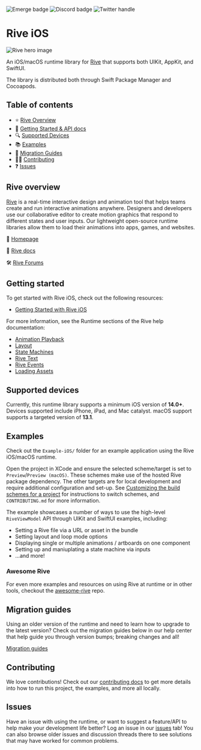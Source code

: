 ![Emerge badge](https://img.shields.io/badge/dynamic/json?url=https%3A%2F%2Fwww.emergetools.com%2Fapi%2Fv2%2Fpublic_new_build%3FexampleId%3Drive.app.ios.runtime.RiveRuntime%26platform%3Dios%26badgeOption%3Dversion_and_max_install_size%26buildType%3Drelease&query=%24.badgeMetadata&logo=apple&label=RiveRuntime)
![Discord badge](https://img.shields.io/discord/532365473602600965)
![Twitter handle](https://img.shields.io/twitter/follow/rive_app.svg?style=social&label=Follow)


# Rive iOS

![Rive hero image](https://cdn.rive.app/rive_logo_dark_bg.png)

An iOS/macOS runtime library for [Rive](https://rive.app) that supports both UIKit, AppKit, and SwiftUI.

The library is distributed both through Swift Package Manager and Cocoapods.

## Table of contents

- :star: [Rive Overview](#rive-overview)
- 🚀 [Getting Started & API docs](#getting-started)
- :mag: [Supported Devices](#supported-devices)
- :books: [Examples](#examples)
- :runner: [Migration Guides](#migration-guides)
- 👨‍💻 [Contributing](#contributing)
- :question: [Issues](#issues)

## Rive overview

[Rive](https://rive.app) is a real-time interactive design and animation tool that helps teams create and run interactive animations anywhere. Designers and developers use our collaborative editor to create motion graphics that respond to different states and user inputs. Our lightweight open-source runtime libraries allow them to load their animations into apps, games, and websites.

:house_with_garden: [Homepage](https://rive.app/)

:blue_book: [Rive docs](https://rive.app/community/doc/)

🛠 [Rive Forums](https://rive.app/community/forums/home)

## Getting started

To get started with Rive iOS, check out the following resources:

- [Getting Started with Rive iOS](https://rive.app/community/doc/iosmacos/docXbeEcWybL)

For more information, see the Runtime sections of the Rive help documentation:

- [Animation Playback](https://rive.app/community/doc/animation-playback/docDKKxsr7ko)
- [Layout](https://rive.app/community/doc/layout/docBl81zd1GB)
- [State Machines](https://rive.app/community/doc/state-machines/docxeznG7iiK)
- [Rive Text](https://rive.app/community/doc/text/docn2E6y1lXo)
- [Rive Events](https://rive.app/community/doc/rive-events/docbOnaeffgr)
- [Loading Assets](https://rive.app/community/doc/loading-assets/doct4wVHGPgC)

## Supported devices

Currently, this runtime library supports a minimum iOS version of **14.0+**. Devices supported include iPhone, iPad, and Mac catalyst. macOS support supports a targeted version of **13.1**.

## Examples

Check out the `Example-iOS/` folder for an example application using the Rive iOS/macOS runtime.

Open the project in XCode and ensure the selected scheme/target is set to `Preview`/`Preview (macOS)`. These schemes make use of the hosted Rive package dependency. The other targets are for local development and require additional configuration and set-up. See [Customizing the build schemes for a project](https://developer.apple.com/documentation/xcode/customizing-the-build-schemes-for-a-project) for instructions to switch schemes, and `CONTRIBUTING.md` for more information.

The example showcases a number of ways to use the high-level `RiveViewModel` API through UIKit and SwiftUI examples, including:

- Setting a Rive file via a URL or asset in the bundle
- Setting layout and loop mode options
- Displaying single or multiple animations / artboards on one component
- Setting up and maniuplating a state machine via inputs
- ...and more!

### Awesome Rive

For even more examples and resources on using Rive at runtime or in other tools, checkout the [awesome-rive](https://github.com/rive-app/awesome-rive) repo.

## Migration guides

Using an older version of the runtime and need to learn how to upgrade to the latest version? Check out the migration guides below in our help center that help guide you through version bumps; breaking changes and all!

[Migration guides](https://rive.app/community/doc/migrating-from-5xx-to-6xx/doczu7i8HFcV)

## Contributing

We love contributions! Check out our [contributing docs](./CONTRIBUTING.md) to get more details into how to run this project, the examples, and more all locally.

## Issues

Have an issue with using the runtime, or want to suggest a feature/API to help make your development life better? Log an issue in our [issues](https://github.com/rive-app/rive-ios/issues) tab! You can also browse older issues and discussion threads there to see solutions that may have worked for common problems.
